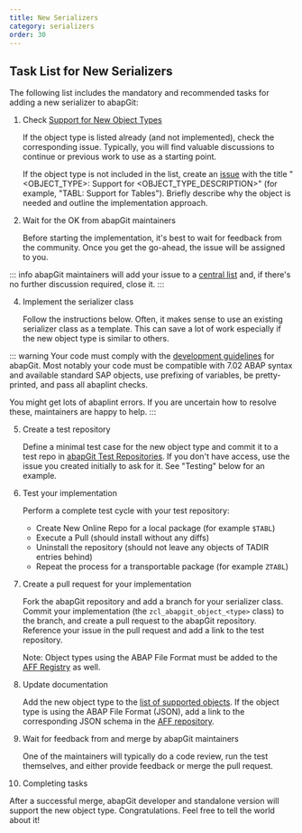 ```yaml
---
title: New Serializers
category: serializers
order: 30
---
```


## Task List for New Serializers

The following list includes the mandatory and recommended tasks for adding a new serializer to abapGit:

1. Check [Support for New Object Types](https://github.com/abapGit/abapGit/issues/5912)

   If the object type is listed already (and not implemented), check the corresponding issue. Typically, you will find valuable discussions to continue or previous work to use as a starting point.

   If the object type is not included in the list, create an [issue](https://github.com/abapGit/abapGit/issues/new) with the title "<OBJECT_TYPE>: Support for <OBJECT_TYPE_DESCRIPTION>" (for example, "TABL: Support for Tables"). Briefly describe why the object is needed and outline the implementation approach.

3. Wait for the OK from abapGit maintainers

   Before starting the implementation, it's best to wait for feedback from the community. Once you get the go-ahead, the issue will be assigned to you.

::: info
abapGit maintainers will add your issue to a [central list](https://github.com/abapGit/abapGit/issues/5912) and, if there's no further discussion required, close it. 
:::

4. Implement the serializer class

   Follow the instructions below. Often, it makes sense to use an existing serializer class as a template. This can save a lot of work especially if the new object type is similar to others.

::: warning
Your code must comply with the [development guidelines](/development-guide/read-first/guidelines.md) for abapGit. Most notably your code must be compatible with 7.02 ABAP syntax and available standard SAP objects, use prefixing of variables, be pretty-printed, and pass all abaplint checks.

You might get lots of abaplint errors. If you are uncertain how to resolve these, maintainers are happy to help.
:::

5. Create a test repository

   Define a minimal test case for the new object type and commit it to a test repo in [abapGit Test Repositories](https://github.com/abapGit-tests). If you don't have access, use the issue you created initially to ask for it. See "Testing" below for an example.
   
6. Test your implementation

   Perform a complete test cycle with your test repository: 
   - Create New Online Repo for a local package (for example `$TABL`)
   - Execute a Pull (should install without any diffs)
   - Uninstall the repository (should not leave any objects of TADIR entries behind)
   - Repeat the process for a transportable package (for example `ZTABL`)

7. Create a pull request for your implementation

   Fork the abapGit repository and add a branch for your serializer class. Commit your implementation (the `zcl_abapgit_object_<type>` class) to the branch, and create a pull request to the abapGit repository. Reference your issue in the pull request and add a link to the test repository.

   Note: Object types using the ABAP File Format must be added to the [AFF Registry](https://github.com/abapGit/abapGit/blob/d0167ff97dcf6f90ed2721c40d194a5fb34f3ea0/src/objects/aff/zcl_abapgit_aff_registry.clas.abap#L51-L61) as well.

8. Update documentation

   Add the new object type to the [list of supported objects](/user-guide/reference/supported.md). If the object type is using the ABAP File Format (JSON), add a link to the corresponding JSON schema in the [AFF repository](https://github.com/SAP/abap-file-formats).

9. Wait for feedback from and merge by abapGit maintainers

   One of the maintainers will typically do a code review, run the test themselves, and either provide feedback or merge the pull request.
   
10. Completing tasks

   After a successful merge, abapGit developer and standalone version will support the new object type. Congratulations. Feel free to tell the world about it!
   

